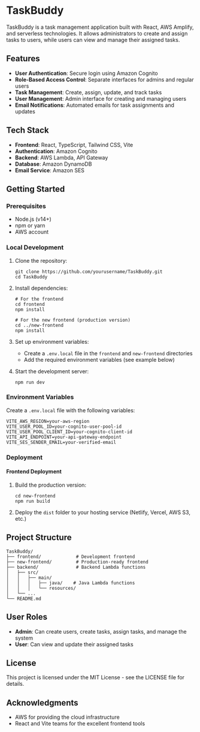 # TaskBuddy

TaskBuddy is a task management application built with React, AWS Amplify, and serverless technologies. It allows administrators to create and assign tasks to users, while users can view and manage their assigned tasks.

## Features

- **User Authentication**: Secure login using Amazon Cognito
- **Role-Based Access Control**: Separate interfaces for admins and regular users
- **Task Management**: Create, assign, update, and track tasks
- **User Management**: Admin interface for creating and managing users
- **Email Notifications**: Automated emails for task assignments and updates

## Tech Stack

- **Frontend**: React, TypeScript, Tailwind CSS, Vite
- **Authentication**: Amazon Cognito
- **Backend**: AWS Lambda, API Gateway
- **Database**: Amazon DynamoDB
- **Email Service**: Amazon SES

## Getting Started

### Prerequisites

- Node.js (v14+)
- npm or yarn
- AWS account

### Local Development

1. Clone the repository:
   ```
   git clone https://github.com/yourusername/TaskBuddy.git
   cd TaskBuddy
   ```

2. Install dependencies:
   ```
   # For the frontend
   cd frontend
   npm install
   
   # For the new frontend (production version)
   cd ../new-frontend
   npm install
   ```

3. Set up environment variables:
   - Create a `.env.local` file in the `frontend` and `new-frontend` directories
   - Add the required environment variables (see example below)

4. Start the development server:
   ```
   npm run dev
   ```

### Environment Variables

Create a `.env.local` file with the following variables:

```
VITE_AWS_REGION=your-aws-region
VITE_USER_POOL_ID=your-cognito-user-pool-id
VITE_USER_POOL_CLIENT_ID=your-cognito-client-id
VITE_API_ENDPOINT=your-api-gateway-endpoint
VITE_SES_SENDER_EMAIL=your-verified-email
```

### Deployment

#### Frontend Deployment

1. Build the production version:
   ```
   cd new-frontend
   npm run build
   ```

2. Deploy the `dist` folder to your hosting service (Netlify, Vercel, AWS S3, etc.)

## Project Structure

```
TaskBuddy/
├── frontend/             # Development frontend
├── new-frontend/         # Production-ready frontend
├── backend/              # Backend Lambda functions
│   ├── src/
│   │   ├── main/
│   │   │   ├── java/    # Java Lambda functions
│   │   │   └── resources/
│   └── ...
└── README.md
```

## User Roles

- **Admin**: Can create users, create tasks, assign tasks, and manage the system
- **User**: Can view and update their assigned tasks

## License

This project is licensed under the MIT License - see the LICENSE file for details.

## Acknowledgments

- AWS for providing the cloud infrastructure
- React and Vite teams for the excellent frontend tools